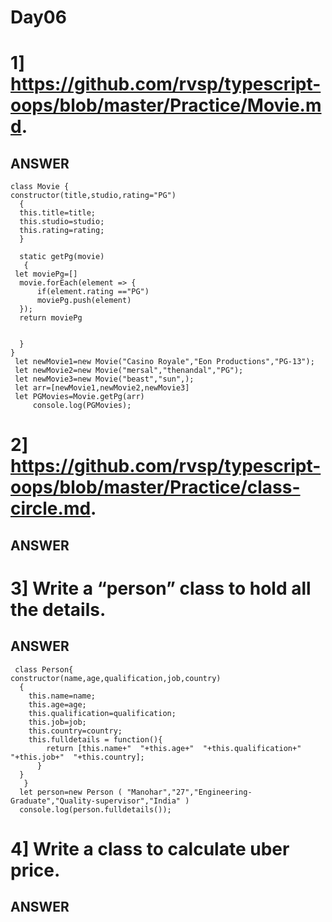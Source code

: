 # Day06
# 1] https://github.com/rvsp/typescript-oops/blob/master/Practice/Movie.md.
ANSWER
---
    class Movie {
    constructor(title,studio,rating="PG")
      {
      this.title=title;
      this.studio=studio;
      this.rating=rating;
      }

      static getPg(movie)
       { 
     let moviePg=[]
      movie.forEach(element => {
          if(element.rating =="PG")
          moviePg.push(element)
      });
      return moviePg


      }
    }
     let newMovie1=new Movie("Casino Royale","Eon Productions","PG-13");
     let newMovie2=new Movie("mersal","thenandal","PG");
     let newMovie3=new Movie("beast","sun",);
     let arr=[newMovie1,newMovie2,newMovie3]
     let PGMovies=Movie.getPg(arr)
         console.log(PGMovies);


# 2] https://github.com/rvsp/typescript-oops/blob/master/Practice/class-circle.md.
ANSWER
----


# 3] Write a “person” class to hold all the details.
ANSWER
----
     class Person{
    constructor(name,age,qualification,job,country)
      {
        this.name=name;
        this.age=age;
        this.qualification=qualification;
        this.job=job;
        this.country=country;
        this.fulldetails = function(){
            return [this.name+"  "+this.age+"  "+this.qualification+"  "+this.job+"  "+this.country];
          }
      }
       }
      let person=new Person ( "Manohar","27","Engineering-Graduate","Quality-supervisor","India" )
      console.log(person.fulldetails());

# 4] Write a class to calculate uber price.
ANSWER
----
